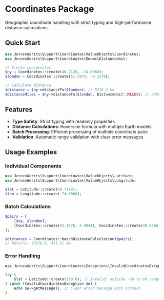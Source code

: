 # Coordinates Package

Geographic coordinate handling with strict typing and high-performance distance calculations.

## Quick Start

```php
use JeroenGerits\Support\Coordinates\ValueObjects\Coordinates;
use JeroenGerits\Support\Coordinates\Enums\DistanceUnit;

// Create coordinates
$ny = Coordinates::create(40.7128, -74.0060);
$london = Coordinates::create(51.5074, -0.1278);

// Calculate distance
$distance = $ny->distanceTo($london); // 5570.9 km
$distanceMiles = $ny->distanceTo($london, DistanceUnit::MILES); // 3459.0 mi
```

## Features

- **Type Safety**: Strict typing with readonly properties
- **Distance Calculations**: Haversine formula with multiple Earth models
- **Batch Processing**: Efficient processing of multiple coordinate pairs
- **Validation**: Automatic range validation with clear error messages

## Usage Examples

### Individual Components

```php
use JeroenGerits\Support\Coordinates\ValueObjects\Latitude;
use JeroenGerits\Support\Coordinates\ValueObjects\Longitude;

$lat = Latitude::create(40.7128);
$lon = Longitude::create(-74.0060);
```

### Batch Calculations

```php
$pairs = [
    [$ny, $london],
    [Coordinates::create(52.3676, 4.9041), Coordinates::create(48.8566, 2.3522)]
];

$distances = Coordinates::batchDistanceCalculation($pairs);
// Returns: [5570.9, 431.5] km
```

### Error Handling

```php
use JeroenGerits\Support\Coordinates\Exceptions\InvalidCoordinatesException;

try {
    $lat = Latitude::create(100.0); // Invalid: outside -90 to 90 range
} catch (InvalidCoordinatesException $e) {
    echo $e->getMessage(); // Clear error message with context
}
```

